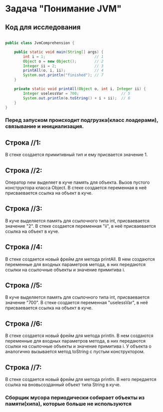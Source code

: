 # Задача "Понимание JVM"

## Код для исследования
```java

public class JvmComprehension {

    public static void main(String[] args) {
        int i = 1;                      // 1
        Object o = new Object();        // 2
        Integer ii = 2;                 // 3
        printAll(o, i, ii);             // 4
        System.out.println("finished"); // 7
    }

    private static void printAll(Object o, int i, Integer ii) {
        Integer uselessVar = 700;                   // 5
        System.out.println(o.toString() + i + ii);  // 6
    }
}

```

### Перед запуском происходит подгрузка(класс лоадерами), связывание и инициализация.

## Строка //1:
В стеке создается примитивный тип и ему присвается значение 1.

## Строка //2:
Оператор new выделяет в куче память для объекта. Вызов пустого конструктора класса Object.
В стеке создается переменная в неё присваевается ссылка на объект в куче.

## Строка //3:
В куче выделяется память для ссылочного типа int, присваевается значение "2".
В стеке создается переменная "ii", в неё присваевается ссылка на объект в куче.

## Строка //4:
В стеке создается новый фрейм для метода printAll. В нем создаются переменные для входных параметров
метода, в них передаются ссылки на ссылочные объекты и значение примитива i.

## Строка //5:
В куче выделяется память для ссылочного типа int, присваевается значение "700".
В стеке создается переменная "uselessVar", в неё присваевается ссылка на объект в куче.

## Строка //6:
В стеке создается новый фрейм для метода println. В нем создаются переменные для входных параметров
метода, в них передаются ссылки на ссылочные объекты и значение примитива i. У объекта o аналогично
вызывается метод toString с пустым конструктором.

## Строка //7:
В стеке создается новый фрейм для метода println. В него передается ссылка на вновьсозданный объект 
типа String в куче.

### Сборщик мусора периодически собирает объекты из памяти(хипа), которые больше не используются